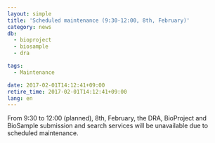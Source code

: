 ```yaml
---
layout: simple
title: 'Scheduled maintenance (9:30-12:00, 8th, February)'
category: news
db:
  - bioproject
  - biosample
  - dra

tags:
  - Maintenance

date: 2017-02-01T14:12:41+09:00
retire_time: 2017-02-01T14:12:41+09:00
lang: en
---
```


<p>From 9:30 to 12:00 (planned), 8th, February, the DRA, BioProject and BioSample submission and search services will be unavailable due to scheduled maintenance.</p>
